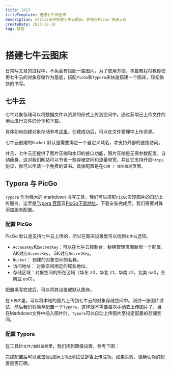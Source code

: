```yaml
---
title: 2023
titleTemplate: 搭建七牛云图床
description: Alilis带你搭建七牛云图床，并使用PicGo 快速上传 
createDate: 2023-12-18
tag: 教程  
---
```


# 搭建七牛云图床

日常写文章的过程中，不免会有搭配一些图片，为了使用方便，本篇教程将教你使用七牛云的对象存储作为基底，搭配`PicGo`和`Typora`来快速搭建一个图床，轻松愉快的书写。



## 七牛云

七牛对象存储可以将数据文件以资源的形式上传到空间中。通过获取已上传文件的地址进行文件的分享和下载。

具体如何创建对象存储参考[这里](https://developer.qiniu.com/kodo/1233/console-quickstart)。创建成功后，可以在文件管理中上传资源。

<zoom-img src="https://img.alilis.space/image-20231218152015925.png" />

七牛云创建的`Bucket` 默认是需要绑定一个自定义域名，才支持外部的链接访问。

并且，七牛云还提供了图片压缩和水印的接口功能，图片压缩是无需参数配置，自动瘦身，这对我们网站可以节省一些存储空间和流量带宽，并且它支持开启`https`协议，你可以申请一个免费的证书。具体配置是在`CDN / 域名管理`页面。



## Typora 与  PicGo

`Typora` 作为强大的 markdown 书写工具，我们可以搭配`PicGo`实现图片的自动上传服务。这里是[Typora 官网](https://typora.io/)及[PicGo下载地址](https://github.com/Molunerfinn/PicGo/releases)。下载安装完成后，我们需要对其添加服务配置。



### 配置 PicGo

PicGo 默认是支持七牛云上传的，所以在图床设置里可以找到`七牛云`选项。

<zoom-img src="https://img.alilis.space/image-20231218165651489.png" />

- `AccessKey`和`SecretKey`：可以在七牛云控制台，秘钥管理页面新增一个配置，AK对应`AccessKey`， SK对应`SecretKey`。
- `Bucket`： 创建的对象空间的名称。
- 访问地址： 对象空间绑定的域名地址。
- 存储区域：对象空间的所在区域（华东 z0，华北 z1，华南 z2，北美 na0，东南亚 as0）。

配置填写完成后，可以将其设置成默认图床。

在`上传区`里，可以将本地的图片上传到七牛云的对象存储空间中。测试一张图片试试，然后我们将简单配置一下`Typora`，这样就不需要每次手动去上传图片了，当在Markdown文件中插入图片时，`Typora`可以自动上传图片至指定配置的存储空间。



### 配置 Typora

在工具栏`文件/偏好设置`里，我们找到图像设置，参考下图：

<zoom-img src="https://img.alilis.space/image-20231218165120312.png" />

完成配置后可以点击`验证图片上传选项`试试是否上传成功。如果失败，请确认你的配置是否正确。